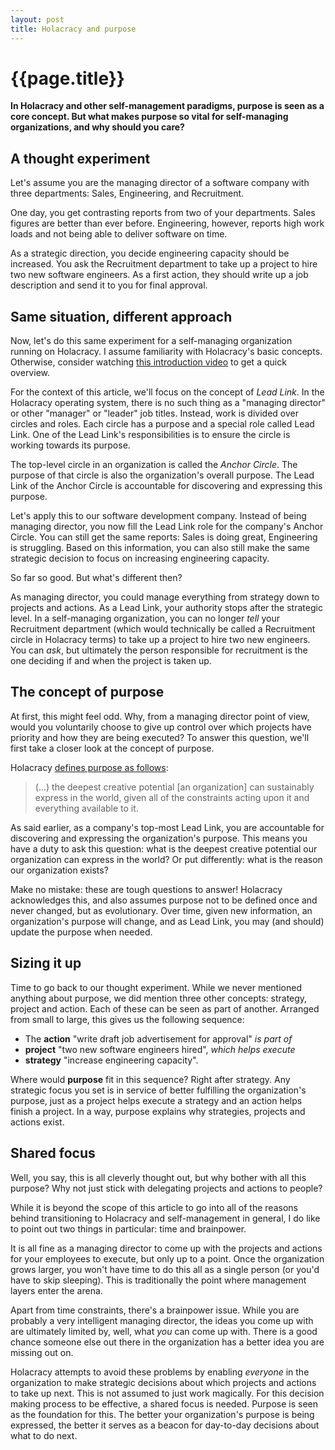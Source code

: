 ```yaml
---
layout: post
title: Holacracy and purpose
---
```


{{page.title}}
==============

**In Holacracy and other self-management paradigms, purpose is seen as a core concept. But what makes purpose so vital for self-managing organizations, and why should you care?**

## A thought experiment

Let's assume you are the managing director of a software company with three departments: Sales, Engineering, and Recruitment.

One day, you get contrasting reports from two of your departments. Sales figures are better than ever before. Engineering, however, reports high work loads and not being able to deliver software on time.

As a strategic direction, you decide engineering capacity should be increased. You ask the Recruitment department to take up a project to hire two new software engineers. As a first action, they should write up a job description and send it to you for final approval.

## Same situation, different approach

Now, let's do this same experiment for a self-managing organization running on Holacracy. I assume familiarity with Holacracy's basic concepts. Otherwise, consider watching [this introduction video](https://www.youtube.com/watch?v=MUHfVoQUj54) to get a quick overview.

For the context of this article, we'll focus on the concept of _Lead Link_. In the Holacracy operating system, there is no such thing as a "managing director" or other "manager" or "leader" job titles. Instead, work is divided over circles and roles. Each circle has a purpose and a special role called Lead Link. One of the Lead Link's responsibilities is to ensure the circle is working towards its purpose.

The top-level circle in an organization is called the _Anchor Circle_. The purpose of that circle is also the organization's overall purpose. The Lead Link of the Anchor Circle is accountable for discovering and expressing this purpose.

Let's apply this to our software development company. Instead of being managing director, you now fill the Lead Link role for the company's Anchor Circle. You can still get the same reports: Sales is doing great, Engineering is struggling. Based on this information, you can also still make the same strategic decision to focus on increasing engineering capacity.

So far so good. But what's different then?

As managing director, you could manage everything from strategy down to projects and actions. As a Lead Link, your authority stops after the strategic level. In a self-managing organization, you can no longer _tell_ your Recruitment department (which would technically be called a Recruitment circle in Holacracy terms) to take up a project to hire two new engineers. You can _ask_, but ultimately the person responsible for recruitment is the one deciding if and when the project is taken up.

## The concept of purpose

At first, this might feel odd. Why, from a managing director point of view, would you voluntarily choose to give up control over which projects have priority and how they are being executed? To answer this question, we'll first take a closer look at the concept of purpose.

Holacracy [defines purpose as follows](http://www.holacracy.org/constitution#art523):

> (...) the deepest creative potential [an organization] can sustainably express in the world, given all of the constraints acting upon it and everything available to it.

As said earlier, as a company's top-most Lead Link, you are accountable for discovering and expressing the organization's purpose. This means you have a duty to ask this question: what is the deepest creative potential our organization can express in the world? Or put differently: what is the reason our organization exists?

Make no mistake: these are tough questions to answer! Holacracy acknowledges this, and also assumes purpose not to be defined once and never changed, but as evolutionary. Over time, given new information, an organization's purpose will change, and as Lead Link, you may (and should) update the purpose when needed.

## Sizing it up

Time to go back to our thought experiment. While we never mentioned anything about purpose, we did mention three other concepts: strategy, project and action. Each of these can be seen as part of another. Arranged from small to large, this gives us the following sequence:

* The **action** "write draft job advertisement for approval" _is part of_
* **project** "two new software engineers hired", _which helps execute_
* **strategy** "increase engineering capacity".

Where would **purpose** fit in this sequence? Right after strategy. Any strategic focus you set is in service of better fulfilling the organization's purpose, just as a project helps execute a strategy and an action helps finish a project. In a way, purpose explains why strategies, projects and actions exist.

## Shared focus

Well, you say, this is all cleverly thought out, but why bother with all this purpose? Why not just stick with delegating projects and actions to people?

While it is beyond the scope of this article to go into all of the reasons behind transitioning to Holacracy and self-management in general, I do like to point out two things in particular: time and brainpower.

It is all fine as a managing director to come up with the projects and actions for your employees to execute, but only up to a point. Once the organization grows larger, you won't have time to do this all as a single person (or you'd have to skip sleeping). This is traditionally the point where management layers enter the arena.

Apart from time constraints, there's a brainpower issue. While you are probably a very intelligent managing director, the ideas you come up with are ultimately limited by, well, what _you_ can come up with. There is a good chance someone else out there in the organization has a better idea you are missing out on.

Holacracy attempts to avoid these problems by enabling _everyone_ in the organization to make strategic decisions about which projects and actions to take up next. This is not assumed to just work magically. For this decision making process to be effective, a shared focus is needed. Purpose is seen as the foundation for this. The better your organization's purpose is being expressed, the better it serves as a beacon for day-to-day decisions about what to do next.

